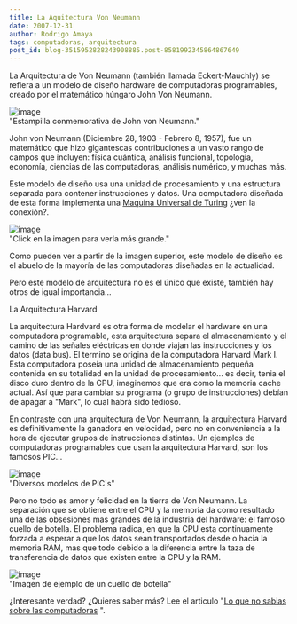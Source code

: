 ```yaml
---
title: La Aquitectura Von Neumann
date: 2007-12-31
author: Rodrigo Amaya
tags: computadoras, arquitectura
post_id: blog-3515952828243908885.post-8581992345864867649
---
```


La Arquitectura de Von Neumann (también llamada Eckert-Mauchly) se refiera a un modelo de diseño hardware de computadoras programables, creado por el matemático húngaro John Von Neumann.

![image](https://upload.wikimedia.org/wikipedia/en/d/d6/John_von_Neumann.JPG)    
"Estampilla conmemorativa de John von Neumann."

John von Neumann (Diciembre 28, 1903 - Febrero 8, 1957), fue un matemático que hizo gigantescas contribuciones a un vasto rango de campos que incluyen: física cuántica, análisis funcional, topología, economía, ciencias de las computadoras, análisis numérico, y muchas más.

Este modelo de diseño usa una unidad de procesamiento y una estructura separada para contener instrucciones y datos. Una computadora diseñada de esta forma implementa una [Maquina Universal de Turing](https://srbyte.blogspot.com/2007/12/la-maquina-de-turing.html) ¿ven la conexión?.

![image](https://upload.wikimedia.org/wikipedia/commons/b/bd/Arquitectura_von_Neumann.png)    
"Click en la imagen para verla más
grande."

Como pueden ver a partir de la imagen superior, este modelo de diseño es el abuelo de la mayoría de las computadoras diseñadas en la actualidad.

Pero este modelo de arquitectura no es el único que existe, también hay otros de igual importancia...

La Arquitectura Harvard

La arquitectura Hardvard es otra forma de modelar el hardware en una computadora programable, esta arquitectura separa el almacenamiento y el camino de las señales eléctricas en donde viajan las instrucciones y los datos (data bus). El termino se origina de la computadora Harvard Mark I. Esta computadora poseía una unidad de almacenamiento pequeña contenida en su totalidad en la unidad de procesamiento... es decir, tenia el disco duro dentro de la CPU, imaginemos que era como la memoria cache actual. Así que para cambiar su programa (o grupo de instrucciones) debían de apagar a "Mark", lo cual habrá sido tedioso.

En contraste con una arquitectura de Von Neumann, la arquitectura Harvard es definitivamente la ganadora en velocidad, pero no en conveniencia a la hora de ejecutar grupos de instrucciones distintas. Un ejemplos de computadoras programables que usan la arquitectura Harvard, son los famosos PIC...

![image](https://www.ke4nyv.com/pics5.jpg)    
"Diversos modelos de
PIC's"

Pero no todo es amor y felicidad en la tierra de Von Neumann. La separación que se obtiene entre el CPU y la memoria da como resultado una de las obsesiones mas grandes de la industria del hardware: el famoso cuello de botella. El problema radica, en que la CPU esta continuamente forzada a esperar a que los datos sean transportados desde o hacia la memoria RAM, mas que todo debido a la diferencia entre la taza de transferencia de datos que existen entre la CPU y la RAM.

![image](https://www.labcentrix.com/images/bottleneck_diagram.jpg)    
"Imagen de ejemplo de un cuello de botella"

¿Interesante verdad? ¿Quieres saber más? Lee el articulo "[Lo que no sabias sobre las computadoras](https://srbyte.blogspot.com/2007/12/lo-que-no-sabias-de-las-computadoras.html)
".